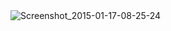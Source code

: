 <img src="https://icompile.eladkarako.com/_uploads/2015/01/Screenshot_2015-01-17-08-25-24.png" alt="Screenshot_2015-01-17-08-25-24" rem-width="1920" rem-height="1080" class="alignnone size-full wp-image-2403" />